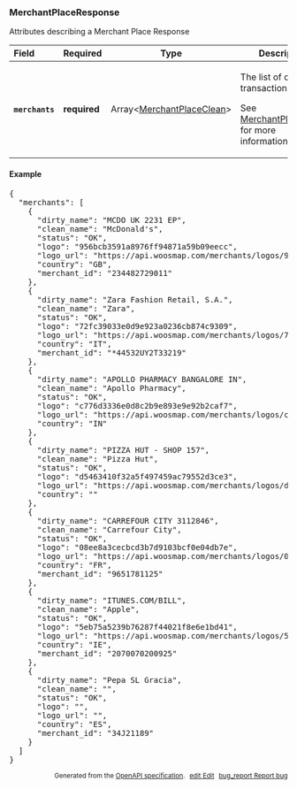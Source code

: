 <!--- This is a generated file, do not edit! -->
<!--- [START woosmap_http_schema_merchantplaceresponse] -->
<h3 class="schema-object" id="MerchantPlaceResponse">MerchantPlaceResponse</h3>

Attributes describing a Merchant Place Response

| Field                                                                                                            | Required     | Type                                                                        | Description                                                                                                                                                          |
| :--------------------------------------------------------------------------------------------------------------- | ------------ | --------------------------------------------------------------------------- | -------------------------------------------------------------------------------------------------------------------------------------------------------------------- |
| <h4 id="MerchantPlaceResponse-merchants" class="add-link schema-object-property-key"><code>merchants</code></h4> | **required** | Array&lt;[MerchantPlaceClean](#MerchantPlaceClean "MerchantPlaceClean")&gt; | <div class="ref-property-description"><p>The list of cleaned transactions</p><p>See <a href="#MerchantPlaceClean">MerchantPlaceClean</a> for more information.</div> |

<h4 class="schema-object-example" id="MerchantPlaceResponse-example">Example</h4>

<pre class="notranslate lang-json prettyprint">{
  "merchants": [
    {
      "dirty_name": "MCDO UK 2231 EP",
      "clean_name": "McDonald's",
      "status": "OK",
      "logo": "956bcb3591a8976ff94871a59b09eecc",
      "logo_url": "https://api.woosmap.com/merchants/logos/956bcb3591a8976ff94871a59b09eecc.png",
      "country": "GB",
      "merchant_id": "234482729011"
    },
    {
      "dirty_name": "Zara Fashion Retail, S.A.",
      "clean_name": "Zara",
      "status": "OK",
      "logo": "72fc39033e0d9e923a0236cb874c9309",
      "logo_url": "https://api.woosmap.com/merchants/logos/72fc39033e0d9e923a0236cb874c9309.png",
      "country": "IT",
      "merchant_id": "*44532UY2T33219"
    },
    {
      "dirty_name": "APOLLO PHARMACY BANGALORE IN",
      "clean_name": "Apollo Pharmacy",
      "status": "OK",
      "logo": "c776d3336e0d8c2b9e893e9e92b2caf7",
      "logo_url": "https://api.woosmap.com/merchants/logos/c776d3336e0d8c2b9e893e9e92b2caf7.png",
      "country": "IN"
    },
    {
      "dirty_name": "PIZZA HUT - SHOP 157",
      "clean_name": "Pizza Hut",
      "status": "OK",
      "logo": "d5463410f32a5f497459ac79552d3ce3",
      "logo_url": "https://api.woosmap.com/merchants/logos/d5463410f32a5f497459ac79552d3ce3.png",
      "country": ""
    },
    {
      "dirty_name": "CARREFOUR CITY 3112846",
      "clean_name": "Carrefour City",
      "status": "OK",
      "logo": "08ee8a3cecbcd3b7d9103bcf0e04db7e",
      "logo_url": "https://api.woosmap.com/merchants/logos/08ee8a3cecbcd3b7d9103bcf0e04db7e.png",
      "country": "FR",
      "merchant_id": "9651781125"
    },
    {
      "dirty_name": "ITUNES.COM/BILL",
      "clean_name": "Apple",
      "status": "OK",
      "logo": "5eb75a5239b76287f44021f8e6e1bd41",
      "logo_url": "https://api.woosmap.com/merchants/logos/5eb75a5239b76287f44021f8e6e1bd41.png",
      "country": "IE",
      "merchant_id": "2070070200925"
    },
    {
      "dirty_name": "Pepa SL Gracia",
      "clean_name": "",
      "status": "OK",
      "logo": "",
      "logo_url": "",
      "country": "ES",
      "merchant_id": "34J21189"
    }
  ]
}</pre>

<p style="text-align: right; font-size: smaller;">Generated from the <a data-label="openapi-github" href="https://github.com/woosmap/openapi-specification" title="Woosmap OpenAPI Specification" class="external">OpenAPI specification</a>.
<a data-label="openapi-github-woosmap-http-schema-merchantplaceresponse" data-action="edit" style="margin-left: 5px;" href="https://github.com/woosmap/openapi-specification/blob/main/specification/schemas/MerchantPlaceResponse.yml" title="Edit on GitHub"><span class="material-icons">edit</span> Edit</a>
<a data-label="openapi-github-woosmap-http-schema-merchantplaceresponse" data-action="bug" style="margin-left: 5px;" href="https://github.com/woosmap/openapi-specification/issues/new?assignees=&labels=type%3A+bug%2C+triage+me&template=bug_report.md&title=[schemas] Bug - MerchantPlaceResponse" title="File bug for schemas on GitHub"><span class="material-icons">bug_report</span> Report bug</a>
</p>

<!--- [END woosmap_http_schema_merchantplaceresponse] -->
